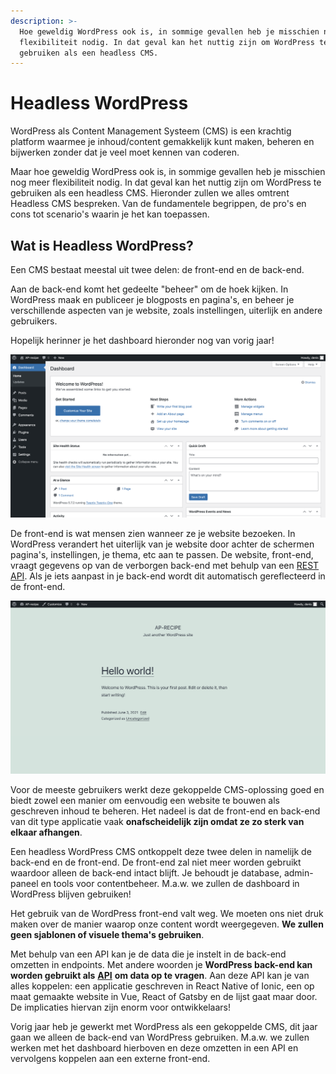 ```yaml
---
description: >-
  Hoe geweldig WordPress ook is, in sommige gevallen heb je misschien nog meer
  flexibiliteit nodig. In dat geval kan het nuttig zijn om WordPress te
  gebruiken als een headless CMS.
---
```


# Headless WordPress

WordPress als Content Management Systeem \(CMS\) is een krachtig platform waarmee je inhoud/content gemakkelijk kunt maken, beheren en bijwerken zonder dat je veel moet kennen van coderen.

Maar hoe geweldig WordPress ook is, in sommige gevallen heb je misschien nog meer flexibiliteit nodig. In dat geval kan het nuttig zijn om WordPress te gebruiken als een headless CMS. Hieronder zullen we alles omtrent Headless CMS bespreken. Van de fundamentele begrippen, de pro's en cons tot scenario's waarin je het kan toepassen.

## Wat is Headless WordPress? <a id="yui_3_17_2_1_1622719799529_34"></a>

Een CMS bestaat meestal uit twee delen: de front-end en de back-end.

Aan de back-end komt het gedeelte "beheer" om de hoek kijken. In WordPress maak en publiceer je blogposts en pagina's, en beheer je verschillende aspecten van je website, zoals instellingen, uiterlijk en andere gebruikers.

Hopelijk herinner je het dashboard hieronder nog van vorig jaar!

![Dashboard in WordPress \(back-end\)](../.gitbook/assets/image.png)

De front-end is wat mensen zien wanneer ze je website bezoeken. In WordPress verandert het uiterlijk van je website door achter de schermen pagina's, instellingen, je thema, etc aan te passen. De website, front-end, vraagt gegevens op van de verborgen back-end met behulp van een [REST API](https://restfulapi.net/). Als je iets aanpast in je back-end wordt dit automatisch gereflecteerd in de front-end.

![Website in WordPress \(front-end\)](../.gitbook/assets/image%20%28108%29.png)

Voor de meeste gebruikers werkt deze gekoppelde CMS-oplossing goed en biedt zowel een manier om eenvoudig een website te bouwen als geschreven inhoud te beheren. Het nadeel is dat de front-end en back-end van dit type applicatie vaak **onafscheidelijk zijn omdat ze zo sterk van elkaar afhangen**.

Een headless WordPress CMS ontkoppelt deze twee delen in namelijk de back-end en de front-end. De front-end zal niet meer worden gebruikt waardoor alleen de back-end intact blijft. Je behoudt je database, admin-paneel en tools voor contentbeheer. M.a.w. we zullen de dashboard in WordPress blijven gebruiken!

Het gebruik van de WordPress front-end valt weg. We moeten ons niet druk maken over de manier waarop onze content wordt weergegeven. **We zullen geen sjablonen of visuele thema's gebruiken**.

Met behulp van een API kan je de data die je instelt in de back-end omzetten in endpoints. Met andere woorden je **WordPress back-end kan worden gebruikt als** [**API**](https://en.wikipedia.org/wiki/API) **om data op te vragen**. Aan deze API kan je van alles koppelen: een applicatie geschreven in React Native of Ionic, een op maat gemaakte website in Vue, React of Gatsby en de lijst gaat maar door. De implicaties hiervan zijn enorm voor ontwikkelaars!

Vorig jaar heb je gewerkt met WordPress als een gekoppelde CMS, dit jaar gaan we alleen de back-end van WordPress gebruiken. M.a.w. we zullen werken met het dashboard hierboven en deze omzetten in een API en vervolgens koppelen aan een externe front-end.


